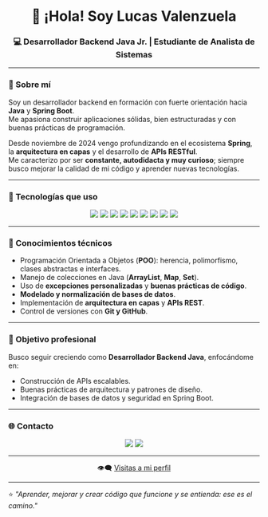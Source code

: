 <h1 align="center">👋 ¡Hola! Soy Lucas Valenzuela</h1>
<h3 align="center">💻 Desarrollador Backend Java Jr. | Estudiante de Analista de Sistemas</h3>

---

### 🧠 Sobre mí  
Soy un desarrollador backend en formación con fuerte orientación hacia **Java** y **Spring Boot**.  
Me apasiona construir aplicaciones sólidas, bien estructuradas y con buenas prácticas de programación.  

Desde noviembre de 2024 vengo profundizando en el ecosistema **Spring**, la **arquitectura en capas** y el desarrollo de **APIs RESTful**.  
Me caracterizo por ser **constante, autodidacta y muy curioso**; siempre busco mejorar la calidad de mi código y aprender nuevas tecnologías.

---

### 🚀 Tecnologías que uso  
<p align="center">
  <img src="https://img.shields.io/badge/Java-ED8B00?style=for-the-badge&logo=openjdk&logoColor=white" />
  <img src="https://img.shields.io/badge/Spring%20Boot-6DB33F?style=for-the-badge&logo=springboot&logoColor=white" />
  <img src="https://img.shields.io/badge/MySQL-4479A1?style=for-the-badge&logo=mysql&logoColor=white" />
  <img src="https://img.shields.io/badge/Hibernate-59666C?style=for-the-badge&logo=hibernate&logoColor=white" />
  <img src="https://img.shields.io/badge/Maven-C71A36?style=for-the-badge&logo=apachemaven&logoColor=white" />
  <img src="https://img.shields.io/badge/Git-F05033?style=for-the-badge&logo=git&logoColor=white" />
  <img src="https://img.shields.io/badge/GitHub-181717?style=for-the-badge&logo=github&logoColor=white" />
  <img src="https://img.shields.io/badge/Python-3776AB?style=for-the-badge&logo=python&logoColor=white" />
  <img src="https://img.shields.io/badge/JavaScript-F7DF1E?style=for-the-badge&logo=javascript&logoColor=black" />
</p>

---

### 📘 Conocimientos técnicos
- Programación Orientada a Objetos (**POO**): herencia, polimorfismo, clases abstractas e interfaces.  
- Manejo de colecciones en Java (**ArrayList**, **Map**, **Set**).  
- Uso de **excepciones personalizadas** y **buenas prácticas de código**.  
- **Modelado y normalización de bases de datos**.  
- Implementación de **arquitectura en capas** y **APIs REST**.  
- Control de versiones con **Git y GitHub**.

---

### 🎯 Objetivo profesional
Busco seguir creciendo como **Desarrollador Backend Java**, enfocándome en:
- Construcción de APIs escalables.  
- Buenas prácticas de arquitectura y patrones de diseño.  
- Integración de bases de datos y seguridad en Spring Boot.  

---

### 🌐 Contacto
<p align="center">
  <a href="mailto:lucascabj2605@gmail.com"><img src="https://img.shields.io/badge/Gmail-D14836?style=for-the-badge&logo=gmail&logoColor=white"></a>
  <a href="https://linkedin.com/in/lucas-martin-valenzuela-193470268"><img src="https://img.shields.io/badge/LinkedIn-0077B5?style=for-the-badge&logo=linkedin&logoColor=white"></a>
</p>

---

<p align="center">👁️‍🗨️ <a href="https://visitcount.itsvg.in/api?id=Lucascabj4710&icon=0&color=0">Visitas a mi perfil</a></p>

---

⭐ *"Aprender, mejorar y crear código que funcione y se entienda: ese es el camino."*  
